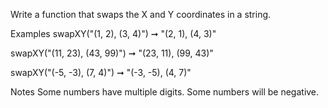 Write a function that swaps the X and Y coordinates in a string.

Examples
swapXY("(1, 2), (3, 4)") ➞ "(2, 1), (4, 3)"

swapXY("(11, 23), (43, 99)") ➞ "(23, 11), (99, 43)"

swapXY("(-5, -3), (7, 4)") ➞ "(-3, -5), (4, 7)"

Notes
Some numbers have multiple digits.
Some numbers will be negative.